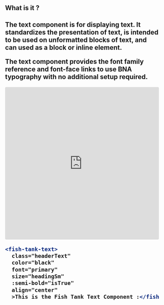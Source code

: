 <div>
  <h2>What is it ?<h2>
  <p>The text component is for displaying text. It standardizes the presentation of text, is intended to be used on unformatted blocks of text, and can used as a block or inline element.</p>
  <p>The text component provides the font family reference and font-face links to use BNA typography with no additional setup required.</p>
  <iframe src="https://codesandbox.io/embed/6w7n1kwn1k?fontsize=14" title="@fishtank/Text" allow="geolocation; microphone; camera; midi; vr; accelerometer; gyroscope; payment; ambient-light-sensor; encrypted-media" style="width:100%; height:500px; border:0; border-radius: 4px; overflow:hidden;" sandbox="allow-modals allow-forms allow-popups allow-scripts allow-same-origin"></iframe>

  ```jsx
  <fish-tank-text>
    class="headerText"
    color="black"
    font="primary"
    size="headingSm"
    :semi-bold="isTrue"
    align="center"
    >This is the Fish Tank Text Component :</fish-tank-text>
  ```
</div>